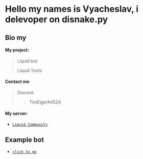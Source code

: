 # Hello my names is Vyacheslav, i delevoper on disnake.py
## Bio my
#### My project:
> Liquid bot
> 
> Liquid Tools

#### Contact me
>
>   Discord:  
>>    TimEiger#4524
>  


#### My server:

  - [`Liquid Community`](https://discord.gg/Tk9R9CH8Z3)

## Example bot
  - [`click to go`](https://github.com/timeigerpy/timeigerpy/blob/main/example-bot.md#example-bot-on-disnakepy)
